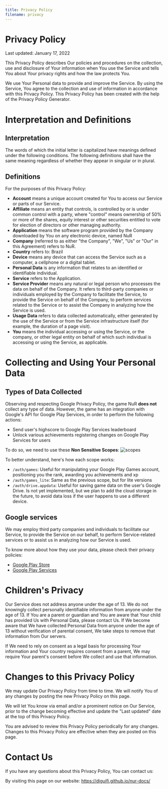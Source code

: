 ```yaml
---
title: Privacy Policy
filename: privacy
--- 
```


# Privacy Policy
Last updated: January 17, 2022

This Privacy Policy describes Our policies and procedures on the collection, use and disclosure of Your information when You use the Service and tells You about Your privacy rights and how the law protects You.

We use Your Personal data to provide and improve the Service. By using the Service, You agree to the collection and use of information in accordance with this Privacy Policy. This Privacy Policy has been created with the help of the Privacy Policy Generator.

# Interpretation and Definitions
## Interpretation
The words of which the initial letter is capitalized have meanings defined under the following conditions. The following definitions shall have the same meaning regardless of whether they appear in singular or in plural.

## Definitions
For the purposes of this Privacy Policy:

- **Account** means a unique account created for You to access our Service or parts of our Service.
- **Affiliate** means an entity that controls, is controlled by or is under common control with a party, where "control" means ownership of 50% or more of the shares, equity interest or other securities entitled to vote for election of directors or other managing authority.
- **Application** means the software program provided by the Company downloaded by You on any electronic device, named NuR
- **Company** (referred to as either "the Company", "We", "Us" or "Our" in this Agreement) refers to NuR.
- **Country** refers to: Brazil
- **Device** means any device that can access the Service such as a computer, a cellphone or a digital tablet.
- **Personal Data** is any information that relates to an identified or identifiable individual.
- **Service** refers to the Application.
- **Service Provider** means any natural or legal person who processes the data on behalf of the Company. It refers to third-party companies or individuals employed by the Company to facilitate the Service, to provide the Service on behalf of the Company, to perform services related to the Service or to assist the Company in analyzing how the Service is used.
- **Usage Data** refers to data collected automatically, either generated by the use of the Service or from the Service infrastructure itself (for example, the duration of a page visit).
- **You** means the individual accessing or using the Service, or the company, or other legal entity on behalf of which such individual is accessing or using the Service, as applicable.

# Collecting and Using Your Personal Data
## Types of Data Collected
Observing and respecting Google Privacy Policy, the game NuR **does not** collect any type of data. However, the game has an integration with Google's API for Google Play Services, in order to perform the following actions:
- Send user's highscore to Google Play Services leaderboard
- Unlock various achievements registering changes on Google Play Services for users

To do so, we need to use these **Non Sensitive Scopes**:
![scopes](https://user-images.githubusercontent.com/31022286/149861715-6aedef11-fbba-411d-82c6-c0099d9cae5b.png)

To better understand, here's how each scope works:
- `/auth/games`: Useful for manipulating your Google Play Games account, positioning you the rank, awarding you achievements and xp
- `/auth/games_lite`: Same as the previous scope, but for lite versions
- `/auth/drive.appdata`: Useful for saving game data on the user's Google Drive. Is not yet implemented, but we plan to add the cloud storage in the future, to avoid data loss if the user happens to use a different device.

## Google services
We may employ third party companies and individuals to facilitate our Service, to provide the Service on our behalf, to perform Service-related services or to assist us in analyzing how our Service is used.

To know more about how they use your data, please check their privacy policies:
- [Google Play Store](https://policies.google.com/privacy)
- [Google Play Services](https://developers.google.com/games/services/terms#privacy-and-data-protection)

# Children's Privacy
Our Service does not address anyone under the age of 13. We do not knowingly collect personally identifiable information from anyone under the age of 13. If You are a parent or guardian and You are aware that Your child has provided Us with Personal Data, please contact Us. If We become aware that We have collected Personal Data from anyone under the age of 13 without verification of parental consent, We take steps to remove that information from Our servers.

If We need to rely on consent as a legal basis for processing Your information and Your country requires consent from a parent, We may require Your parent's consent before We collect and use that information.

# Changes to this Privacy Policy
We may update Our Privacy Policy from time to time. We will notify You of any changes by posting the new Privacy Policy on this page.

We will let You know via email and/or a prominent notice on Our Service, prior to the change becoming effective and update the "Last updated" date at the top of this Privacy Policy.

You are advised to review this Privacy Policy periodically for any changes. Changes to this Privacy Policy are effective when they are posted on this page.

# Contact Us
If you have any questions about this Privacy Policy, You can contact us:

By visiting this page on our website: https://diguifi.github.io/nur-docs/